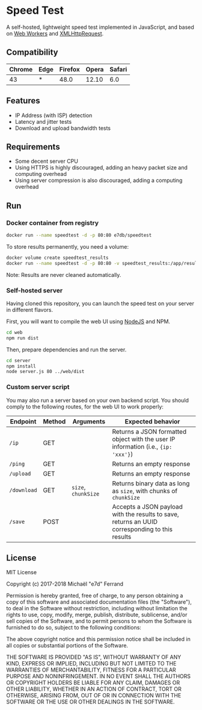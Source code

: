 # Speed Test

A self-hosted, lightweight speed test implemented in JavaScript, and based on [Web Workers](https://developer.mozilla.org/docs/Web/API/Web_Workers_API) and [XMLHttpRequest](https://developer.mozilla.org/docs/Web/API/XMLHttpRequest).

## Compatibility

| Chrome | Edge | Firefox | Opera | Safari |
|--------|------|---------|-------|--------|
| 43     | *    | 48.0    | 12.10 | 6.0    |

## Features

* IP Address (with ISP) detection
* Latency and jitter tests
* Download and upload bandwidth tests

## Requirements

* Some decent server CPU
* Using HTTPS is highly discouraged, adding an heavy packet size and computing overhead
* Using server compression is also discouraged, adding a computing overhead

## Run

### Docker container from registry

```sh
docker run --name speedtest -d -p 80:80 e7db/speedtest
```

To store results permanently, you need a volume:
```sh
docker volume create speedtest_results
docker run --name speedtest -d -p 80:80 -v speedtest_results:/app/results e7db/speedtest
```
Note: Results are never cleaned automatically.

### Self-hosted server

Having cloned this repository, you can launch the speed test on your server in different flavors.

First, you will want to compile the web UI using [NodeJS](https://nodejs.org/) and NPM.

```sh
cd web
npm run dist
```

Then, prepare dependencies and run the server.


```sh
cd server
npm install
node server.js 80 ../web/dist
```

### Custom server script

You may also run a server based on your own backend script. You should comply to the following routes, for the web UI to work properly:

| Endpoint    | Method | Arguments           | Expected behavior                                                                              |
|-------------|--------|---------------------|------------------------------------------------------------------------------------------------|
| `/ip`       | GET    |                     | Returns a JSON formatted object with the user IP information (i.e., `{ip: 'xxx'}`)             |
| `/ping`     | GET    |                     | Returns an empty response                                                                      |
| `/upload`   | GET    |                     | Returns an empty response                                                                      |
| `/download` | GET    | `size`, `chunkSize` | Returns binary data as long as `size`, with chunks of `chunkSize`                              |
| `/save`     | POST   |                     | Accepts a JSON payload with the results to save, returns an UUID corresponding to this results |

## License 

MIT License

Copyright (c) 2017-2018 Michaël "e7d" Ferrand

Permission is hereby granted, free of charge, to any person obtaining a copy
of this software and associated documentation files (the "Software"), to deal
in the Software without restriction, including without limitation the rights
to use, copy, modify, merge, publish, distribute, sublicense, and/or sell
copies of the Software, and to permit persons to whom the Software is
furnished to do so, subject to the following conditions:

The above copyright notice and this permission notice shall be included in all
copies or substantial portions of the Software.

THE SOFTWARE IS PROVIDED "AS IS", WITHOUT WARRANTY OF ANY KIND, EXPRESS OR
IMPLIED, INCLUDING BUT NOT LIMITED TO THE WARRANTIES OF MERCHANTABILITY,
FITNESS FOR A PARTICULAR PURPOSE AND NONINFRINGEMENT. IN NO EVENT SHALL THE
AUTHORS OR COPYRIGHT HOLDERS BE LIABLE FOR ANY CLAIM, DAMAGES OR OTHER
LIABILITY, WHETHER IN AN ACTION OF CONTRACT, TORT OR OTHERWISE, ARISING FROM,
OUT OF OR IN CONNECTION WITH THE SOFTWARE OR THE USE OR OTHER DEALINGS IN THE
SOFTWARE.
